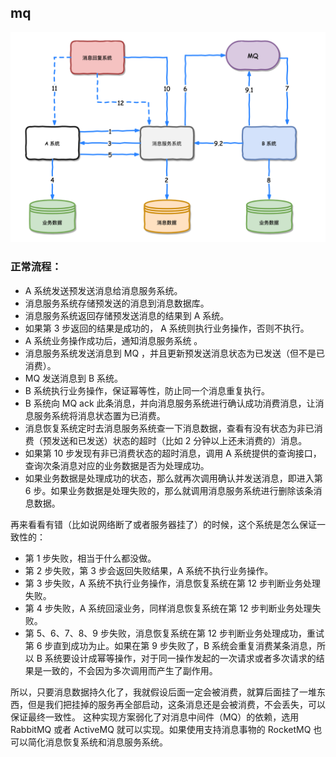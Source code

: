 ## mq 

![](../docs/mq.png)


### 正常流程：
- A 系统发送预发送消息给消息服务系统。
- 消息服务系统存储预发送的消息到消息数据库。
- 消息服务系统返回存储预发送消息的结果到 A 系统。
- 如果第 3 步返回的结果是成功的， A 系统则执行业务操作，否则不执行。
- A 系统业务操作成功后，通知消息服务系统 。
- 消息服务系统发送消息到 MQ ，并且更新预发送消息状态为已发送（但不是已消费）。
- MQ 发送消息到 B 系统。
- B 系统执行业务操作，保证幂等性，防止同一个消息重复执行。
- B 系统向 MQ ack 此条消息，并向消息服务系统进行确认成功消费消息，让消息服务系统将消息状态置为已消费。
- 消息恢复系统定时去消息服务系统查一下消息数据，查看有没有状态为非已消费（预发送和已发送）状态的超时（比如 2 分钟以上还未消费的）消息。
- 如果第 10 步发现有非已消费状态的超时消息，调用 A 系统提供的查询接口，查询次条消息对应的业务数据是否为处理成功。
- 如果业务数据是处理成功的状态，那么就再次调用确认并发送消息，即进入第 6 步。如果业务数据是处理失败的，那么就调用消息服务系统进行删除该条消息数据。

再来看看有错（比如说网络断了或者服务器挂了）的时候，这个系统是怎么保证一致性的：
- 第 1 步失败，相当于什么都没做。
- 第 2 步失败，第 3 步会返回失败结果，A 系统不执行业务操作。
- 第 3 步失败，A 系统不执行业务操作，消息恢复系统在第 12 步判断业务处理失败。
- 第 4 步失败，A 系统回滚业务，同样消息恢复系统在第 12 步判断业务处理失败。
- 第 5、6、7、8、9 步失败，消息恢复系统在第 12 步判断业务处理成功，重试第 6 步直到成功为止。如果在第 9 步失败了，B 系统会重复消费某条消息，所以 B 系统要设计成幂等操作，对于同一操作发起的一次请求或者多次请求的结果是一致的，不会因为多次调用而产生了副作用。

所以，只要消息数据持久化了，我就假设后面一定会被消费，就算后面挂了一堆东西，但是我们把挂掉的服务再全部启动，这条消息还是会被消费，不会丢失，可以保证最终一致性。
这种实现方案弱化了对消息中间件（MQ）的依赖，选用 RabbitMQ 或者 ActiveMQ 就可以实现。如果使用支持消息事物的 RocketMQ 也可以简化消息恢复系统和消息服务系统。